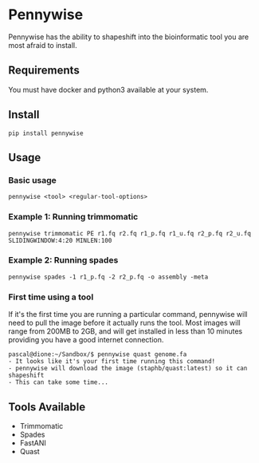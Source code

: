 # Pennywise

Pennywise has the ability to shapeshift into the bioinformatic tool you are most afraid to install.

## Requirements

You must have docker and python3 available at your system.

## Install

    pip install pennywise 

## Usage

### Basic usage

    pennywise <tool> <regular-tool-options> 

### Example 1: Running trimmomatic

    pennywise trimmomatic PE r1.fq r2.fq r1_p.fq r1_u.fq r2_p.fq r2_u.fq SLIDINGWINDOW:4:20 MINLEN:100

### Example 2: Running spades

```shell
pennywise spades -1 r1_p.fq -2 r2_p.fq -o assembly -meta 
```
    
### First time using a tool
If it's the first time you are running a particular command, pennywise will need to pull the image before it actually 
runs the tool. Most images will range from 200MB to 2GB, and will get installed in less than 10 minutes providing you
have a good internet connection.

```shell
pascal@dione:~/Sandbox/$ pennywise quast genome.fa
- It looks like it's your first time running this command!
- pennywise will download the image (staphb/quast:latest) so it can shapeshift
- This can take some time...
```


## Tools Available

 - Trimmomatic
 - Spades
 - FastANI
 - Quast